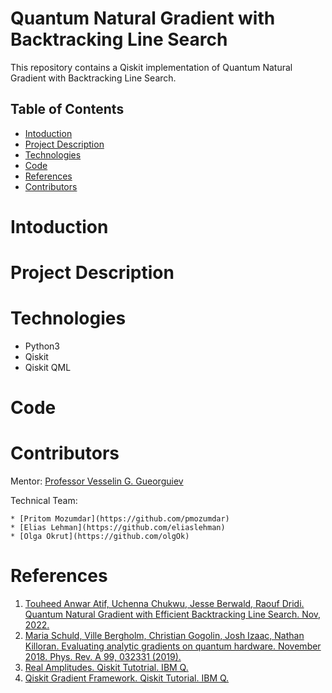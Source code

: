 # Quantum Natural Gradient with Backtracking Line Search

This repository contains a Qiskit implementation of Quantum Natural Gradient with Backtracking Line Search.

## Table of Contents
* [Intoduction](#Intoduction)
* [Project Description](#Project-Description)
* [Technologies](#Technologies)
* [Code](#Code)
* [References](#References)
* [Contributors](#Contributors)

# <a name="Intoduction"></a> Intoduction

# <a name="Project-Description"></a> Project Description

# <a name="Technologies"></a> Technologies
* Python3
* Qiskit
* Qiskit QML

# <a name="Code"></a> Code

# <a name="Contributors"></a> Contributors
Mentor: [Professor Vesselin G. Gueorguiev](https://github.com/VGGatGitHub)

Technical Team:

    * [Pritom Mozumdar](https://github.com/pmozumdar)
    * [Elias Lehman](https://github.com/eliaslehman)
    * [Olga Okrut](https://github.com/olgOk)

# <a name="References"></a> References

1. [Touheed Anwar Atif, Uchenna Chukwu, Jesse Berwald, Raouf Dridi. Quantum Natural Gradient with Efficient Backtracking Line Search. Nov, 2022.](https://doi.org/10.48550/arXiv.2211.00615)
2. [Maria Schuld, Ville Bergholm, Christian Gogolin, Josh Izaac, Nathan Killoran. Evaluating analytic gradients on quantum hardware. November 2018. Phys. Rev. A 99, 032331 (2019).](https://journals.aps.org/pra/abstract/10.1103/PhysRevA.99.032331)
3. [Real Amplitudes. Qiskit Tutotrial. IBM Q. ](https://qiskit.org/documentation/stubs/qiskit.circuit.library.RealAmplitudes.html)
4. [Qiskit Gradient Framework. Qiskit Tutorial. IBM Q.](https://qiskit.org/documentation/tutorials/operators/02_gradients_framework.html)
